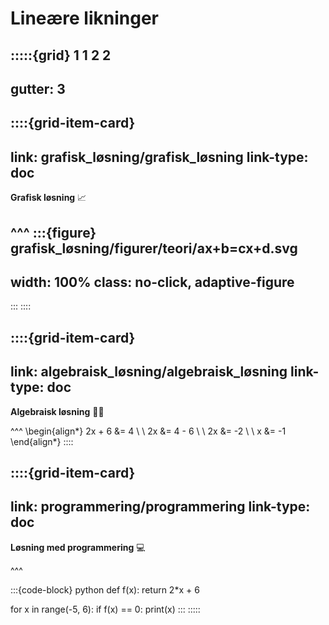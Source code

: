 # Lineære likninger


:::::{grid} 1 1 2 2
---
gutter: 3
---

::::{grid-item-card}
---
link: grafisk_løsning/grafisk_løsning
link-type: doc
---
**Grafisk løsning** 📈

^^^
:::{figure} grafisk_løsning/figurer/teori/ax+b=cx+d.svg
---
width: 100%
class: no-click, adaptive-figure
---
:::
::::

::::{grid-item-card}
---
link: algebraisk_løsning/algebraisk_løsning
link-type: doc
---
**Algebraisk løsning** ✍🏼


^^^
\begin{align*}
    2x + 6 &= 4 \\
    \\
    2x &= 4 - 6 \\
    \\
    2x &= -2 \\
    \\
    x &= -1
\end{align*}
::::

::::{grid-item-card}
---
link: programmering/programmering
link-type: doc
---
**Løsning med programmering** 💻

^^^

:::{code-block} python
def f(x):
    return 2*x + 6


for x in range(-5, 6):
    if f(x) == 0:
        print(x)
:::
:::::
